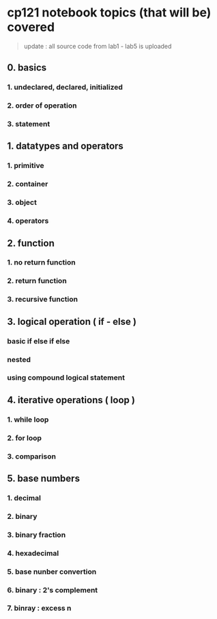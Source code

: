 # cp121 notebook topics (that will be) covered
> update : all source code from lab1 - lab5 is uploaded
## 0. basics
### 1. undeclared, declared, initialized
### 2. order of operation
### 3. statement
## 1. datatypes and operators
### 1. primitive
### 2. container
### 3. object
### 4. operators
## 2. function
### 1. no return function
### 2. return function
### 3. recursive function
## 3. logical operation ( if - else )
### basic if else if else
### nested
### using compound logical statement
## 4. iterative operations ( loop )
### 1. while loop
### 2. for loop
### 3. comparison
## 5. base numbers
### 1. decimal
### 2. binary
### 3. binary fraction
### 4. hexadecimal
### 5. base nunber convertion
### 6. binary : 2's complement
### 7. binray : excess n


